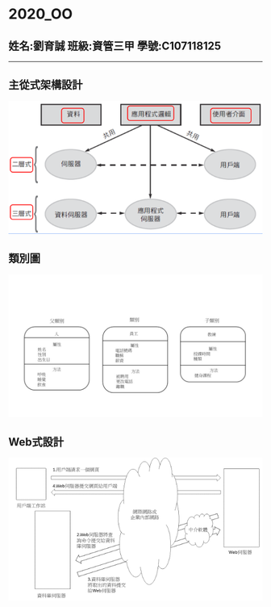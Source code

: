 # 2020_OO

## 姓名:劉育誠 班級:資管三甲 學號:C107118125
---
## 主從式架構設計
![Architecture](主從式架構設計.png "主從式架構設計")
## 類別圖
![Class](類別圖.jpg "類別圖")
## Web式設計
![Program](圖片1.png "Web式設計")
